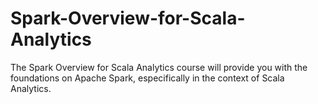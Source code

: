 # Spark-Overview-for-Scala-Analytics
The Spark Overview for Scala Analytics course will provide you with the foundations on Apache Spark, especifically in the context of Scala Analytics.

